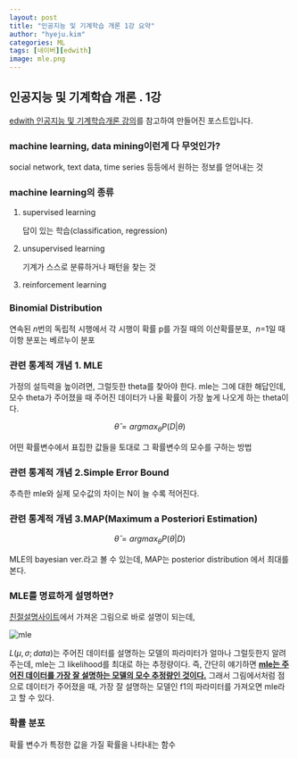 ```yaml
---
layout: post
title: "인공지능 및 기계학습 개론 1강 요약"
author: "hyeju.kim"
categories: ML
tags: [네이버][edwith]
image: mle.png
---
```






## 인공지능 및 기계학습 개론 . 1강



[edwith 인공지능 및 기계학습개론 강의](https://www.edwith.org/machinelearning1_17/lecture/10574/ )를 참고하여 만들어진 포스트입니다.

### machine learning, data mining이런게 다 무엇인가?

social network, text data, time series 등등에서 원하는 정보를 얻어내는 것

### machine learning의 종류

1. supervised learning

   답이 있는 학습(classification, regression)

2. unsupervised learning

   기계가 스스로 분류하거나 패턴을 찾는 것

3. reinforcement learning



### Binomial Distribution

연속된 *n*번의 독립적 시행에서 각 시행이 확률 p를 가질 때의 이산확률분포,  *n*=1일 때 이항 분포는 베르누이 분포



### 관련 통계적 개념 1.  MLE

가정의 설득력을 높이려면, 그럴듯한 theta를 찾아야 한다. mle는 그에 대한 해답인데, 모수 theta가 주어졌을 때 주어진 데이터가 나올 확률이 가장 높게 나오게 하는 theta이다. 

$$
\hat{\theta} = argmax_\theta P(D|\theta)
$$



어떤 확률변수에서 표집한 값들을 토대로 그 확률변수의 모수를 구하는 방법 



### 관련 통계적 개념 2.Simple Error Bound

추측한 mle와 실제 모수값의 차이는 N이 늘 수록 적어진다.



### 관련 통계적 개념 3.MAP(Maximum a Posteriori Estimation)

$$
\hat{\theta} = argmax_\theta P(\theta|D)
$$

MLE의 bayesian ver.라고 볼 수 있는데, MAP는 posterior distribution 에서 최대를 본다. 





### MLE를  명료하게 설명하면?

[친절설명사이트](https://towardsdatascience.com/probability-concepts-explained-maximum-likelihood-estimation-c7b4342fdbb1)에서 가져온 그림으로 바로 설명이 되는데, 

![mle](https://user-images.githubusercontent.com/32008883/42580570-d5b0ea0a-8565-11e8-83d6-d61a48eac0f1.png)

 $L(\mu,\sigma ; data)$는 주어진 데이터를 설명하는 모델의 파라미터가 얼마나 그럴듯한지 알려주는데, mle는 그 likelihood를 최대로 하는 추정량이다. 즉, 간단히 얘기하면 **<u>mle는 주어진 데이터를 가장 잘 설명하는 모델의 모수 추정량인 것이다.</u>**</u> 그래서 그림에서처럼 점으로 데이터가 주어졌을 때, 가장 잘 설명하는 모델인 f1의 파라미터를 가져오면 mle라고 할 수 있다.



### 확률 분포

 확률 변수가 특정한 값을 가질 확률을 나타내는 함수 